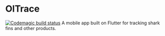 # OlTrace
[![Codemagic build status](https://api.codemagic.io/apps/5cbec5553371835a3f1ae83a/5cbec5553371835a3f1ae839/status_badge.svg)](https://codemagic.io/apps/5cbec5553371835a3f1ae83a/5cbec5553371835a3f1ae839/latest_build)
A mobile app built on Flutter for tracking shark fins and other products. 

